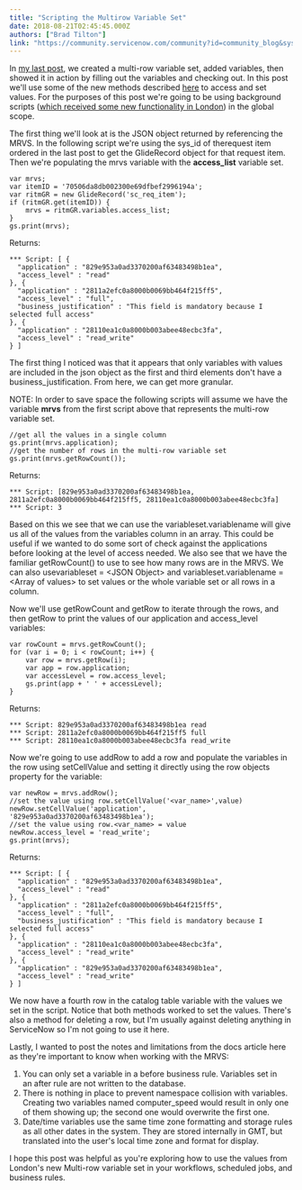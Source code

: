 ```yaml
---
title: "Scripting the Multirow Variable Set"
date: 2018-08-21T02:45:45.000Z
authors: ["Brad Tilton"]
link: "https://community.servicenow.com/community?id=community_blog&sys_id=865b5aeddbc023c0feb1a851ca9619f9"
---
```

<p>In <a href="community?id&#61;community_blog&amp;sys_id&#61;7cc66514db882380e0e80b55ca961965" rel="nofollow">my last post</a>, we created a multi-row variable set, added variables, then showed it in action by filling out the variables and checking out. In this post we&#39;ll use some of the new methods described <a href="https://docs.servicenow.com/bundle/london-application-development/page/script/server-scripting/concept/c_ScriptableServiceCatalogVariables.html#d1031449e133" rel="nofollow">here</a> to access and set values. For the purposes of this post we&#39;re going to be using background scripts (<a href="community?id&#61;community_blog&amp;sys_id&#61;27804903db63530054250b55ca961938" rel="nofollow">which received some new functionality in London</a>) in the global scope. </p>
<p>The first thing we&#39;ll look at is the JSON object returned by referencing the MRVS. In the following script we&#39;re using the sys_id of therequest item ordered in the last post to get the GlideRecord object for that request item. Then we&#39;re populating the mrvs variable with the <strong>access_list</strong> variable set.</p>
<pre class="language-javascript"><code>var mrvs;
var itemID &#61; &#39;70506da8db002300e69dfbef2996194a&#39;;
var ritmGR &#61; new GlideRecord(&#39;sc_req_item&#39;);
if (ritmGR.get(itemID)) {
    mrvs &#61; ritmGR.variables.access_list;
}
gs.print(mrvs);</code></pre>
<p>Returns:</p>
<pre class="language-markup"><code>*** Script: [ {
  &#34;application&#34; : &#34;829e953a0ad3370200af63483498b1ea&#34;,
  &#34;access_level&#34; : &#34;read&#34;
}, {
  &#34;application&#34; : &#34;2811a2efc0a8000b0069bb464f215ff5&#34;,
  &#34;access_level&#34; : &#34;full&#34;,
  &#34;business_justification&#34; : &#34;This field is mandatory because I selected full access&#34;
}, {
  &#34;application&#34; : &#34;28110ea1c0a8000b003abee48ecbc3fa&#34;,
  &#34;access_level&#34; : &#34;read_write&#34;
} ]</code></pre>
<p>The first thing I noticed was that it appears that only variables with values are included in the json object as the first and third elements don&#39;t have a business_justification. From here, we can get more granular.</p>
<p>NOTE: In order to save space the following scripts will assume we have the variable <strong>mrvs</strong> from the first script above that represents the multi-row variable set. </p>
<pre class="language-javascript"><code>//get all the values in a single column
gs.print(mrvs.application);
//get the number of rows in the multi-row variable set
gs.print(mrvs.getRowCount());</code></pre>
<p>Returns:</p>
<pre class="language-markup"><code>*** Script: [829e953a0ad3370200af63483498b1ea, 2811a2efc0a8000b0069bb464f215ff5, 28110ea1c0a8000b003abee48ecbc3fa]
*** Script: 3</code></pre>
<p>Based on this we see that we can use the variableset.variablename will give us all of the values from the variables column in an array. This could be useful if we wanted to do some sort of check against the applications before looking at the level of access needed. We also see that we have the familiar getRowCount() to use to see how many rows are in the MRVS. We can also usevariableset &#61; &lt;JSON Object&gt; and variableset.variablename &#61; &lt;Array of values&gt; to set values or the whole variable set or all rows in a column.</p>
<p>Now we&#39;ll use getRowCount and getRow to iterate through the rows, and then getRow to print the values of our application and access_level variables:</p>
<pre class="language-javascript"><code>var rowCount &#61; mrvs.getRowCount();
for (var i &#61; 0; i &lt; rowCount; i&#43;&#43;) {
	var row &#61; mrvs.getRow(i);
	var app &#61; row.application;
	var accessLevel &#61; row.access_level;
	gs.print(app &#43; &#39; &#39; &#43; accessLevel);
}</code></pre>
<p>Returns:</p>
<pre class="language-markup"><code>*** Script: 829e953a0ad3370200af63483498b1ea read
*** Script: 2811a2efc0a8000b0069bb464f215ff5 full
*** Script: 28110ea1c0a8000b003abee48ecbc3fa read_write</code></pre>
<p>Now we&#39;re going to use addRow to add a row and populate the variables in the row using setCellValue and setting it directly using the row objects property for the variable:</p>
<pre class="language-javascript"><code>var newRow &#61; mrvs.addRow();
//set the value using row.setCellValue(&#39;&lt;var_name&gt;&#39;,value)
newRow.setCellValue(&#39;application&#39;, &#39;829e953a0ad3370200af63483498b1ea&#39;);
//set the value using row.&lt;var_name&gt; &#61; value
newRow.access_level &#61; &#39;read_write&#39;;
gs.print(mrvs);</code></pre>
<p>Returns:</p>
<pre class="language-markup"><code>*** Script: [ {
  &#34;application&#34; : &#34;829e953a0ad3370200af63483498b1ea&#34;,
  &#34;access_level&#34; : &#34;read&#34;
}, {
  &#34;application&#34; : &#34;2811a2efc0a8000b0069bb464f215ff5&#34;,
  &#34;access_level&#34; : &#34;full&#34;,
  &#34;business_justification&#34; : &#34;This field is mandatory because I selected full access&#34;
}, {
  &#34;application&#34; : &#34;28110ea1c0a8000b003abee48ecbc3fa&#34;,
  &#34;access_level&#34; : &#34;read_write&#34;
}, {
  &#34;application&#34; : &#34;829e953a0ad3370200af63483498b1ea&#34;,
  &#34;access_level&#34; : &#34;read_write&#34;
} ]</code></pre>
<p>We now have a fourth row in the catalog table variable with the values we set in the script. Notice that both methods worked to set the values. There&#39;s also a method for deleting a row, but I&#39;m usually against deleting anything in ServiceNow so I&#39;m not going to use it here. </p>
<p>Lastly, I wanted to post the notes and limitations from the docs article here as they&#39;re important to know when working with the MRVS:</p>
<ol id="c_ScriptableServiceCatalogVariables__ol_am5_zq4_pp" class="ol"><li class="li">You can only set a variable in a before business rule. Variables set in an after rule are not written to the database.</li><li class="li">There is nothing in place to prevent namespace collision with variables. Creating two variables named computer_speed would result in only one of them showing up; the second one would overwrite the first one.</li><li class="li">Date/time variables use the same time zone formatting and storage rules as all other dates in the system. They are stored internally in GMT, but translated into the user&#39;s local time zone and format for display.</li></ol>
<p>I hope this post was helpful as you&#39;re exploring how to use the values from London&#39;s new Multi-row variable set in your workflows, scheduled jobs, and business rules.</p>
<p> </p>